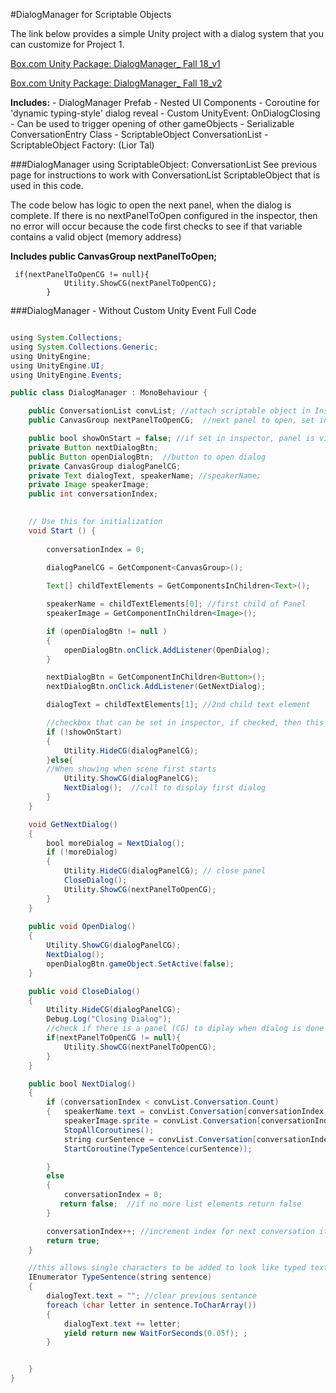 #DialogManager for Scriptable Objects

The link below provides a simple Unity project with a dialog system that you can customize for Project 1. 

[Box.com Unity Package: DialogManager_ Fall 18_v1](https://utdallas.box.com/s/7c2e1nhk99r5kttb9e0ee2kagcpoxmq1)

[Box.com Unity Package: DialogManager_ Fall 18_v2](https://utdallas.box.com/v/DialogManager-Version2-F18) 

**Includes:** 
    - DialogManager Prefab - Nested UI Components
    - Coroutine for 'dynamic typing-style' dialog reveal
    - Custom UnityEvent: OnDialogClosing - Can be used to trigger opening of other gameObjects
    - Serializable ConversationEntry Class
    - ScriptableObject ConversationList
    - ScriptableObject Factory: (Lior Tal)

###DialogManager using ScriptableObject: ConversationList
See previous page for instructions to work with ConversationList ScriptableObject that is used in this code.

The code below has logic to open the next panel, when the dialog is complete.  If there is no nextPanelToOpen configured in the inspector, then no error will occur because the code first checks to see if that variable contains a valid object (memory address)  

   
**Includes public CanvasGroup nextPanelToOpen;**
```
 if(nextPanelToOpenCG != null){
            Utility.ShowCG(nextPanelToOpenCG);
        }
```

###DialogManager - Without Custom Unity Event Full Code

```java

using System.Collections;
using System.Collections.Generic;
using UnityEngine;
using UnityEngine.UI;
using UnityEngine.Events;

public class DialogManager : MonoBehaviour {

    public ConversationList convList; //attach scriptable object in Inspector
    public CanvasGroup nextPanelToOpenCG;  //next panel to open, set in Inspector

    public bool showOnStart = false; //if set in inspector, panel is visible at start of scene
    private Button nextDialogBtn;
    public Button openDialogBtn;  //button to open dialog
    private CanvasGroup dialogPanelCG;
    private Text dialogText, speakerName; //speakerName;
    private Image speakerImage;
    public int conversationIndex;

   
    // Use this for initialization
    void Start () {
      
        conversationIndex = 0;

        dialogPanelCG = GetComponent<CanvasGroup>();
       
        Text[] childTextElements = GetComponentsInChildren<Text>();

        speakerName = childTextElements[0]; //first child of Panel
        speakerImage = GetComponentInChildren<Image>();

        if (openDialogBtn != null )
        {
            openDialogBtn.onClick.AddListener(OpenDialog);
        }

        nextDialogBtn = GetComponentInChildren<Button>();
        nextDialogBtn.onClick.AddListener(GetNextDialog);

        dialogText = childTextElements[1]; //2nd child text element

        //checkbox that can be set in inspector, if checked, then this is not exected
        if (!showOnStart)
        {
            Utility.HideCG(dialogPanelCG);
        }else{ 
        //When showing when scene first starts
            Utility.ShowCG(dialogPanelCG);
            NextDialog();  //call to display first dialog
        }
    }

    void GetNextDialog()
    {
        bool moreDialog = NextDialog();
        if (!moreDialog)
        {
            Utility.HideCG(dialogPanelCG); // close panel
            CloseDialog();
            Utility.ShowCG(nextPanelToOpenCG);
        }
    }
	
    public void OpenDialog()
    {
        Utility.ShowCG(dialogPanelCG);
        NextDialog();
        openDialogBtn.gameObject.SetActive(false);
    }

    public void CloseDialog()
    {
        Utility.HideCG(dialogPanelCG);
        Debug.Log("Closing Dialog");
        //check if there is a panel (CG) to diplay when dialog is done
        if(nextPanelToOpenCG != null){
            Utility.ShowCG(nextPanelToOpenCG);
        }
    }

    public bool NextDialog()
    {
        if (conversationIndex < convList.Conversation.Count)
        {   speakerName.text = convList.Conversation[conversationIndex].speakerName;
            speakerImage.sprite = convList.Conversation[conversationIndex].speakerImg;
            StopAllCoroutines();
            string curSentence = convList.Conversation[conversationIndex].dialogTxt;
            StartCoroutine(TypeSentence(curSentence));

        }
        else
        {
            conversationIndex = 0;
           return false;  //if no more list elements return false
        }

        conversationIndex++; //increment index for next conversation item
        return true;
    }

    //this allows single characters to be added to look like typed text
    IEnumerator TypeSentence(string sentence)
    {
        dialogText.text = ""; //clear previous sentance
        foreach (char letter in sentence.ToCharArray())
        {
            dialogText.text += letter;
            yield return new WaitForSeconds(0.05f); ;
        }


    }
}
```


